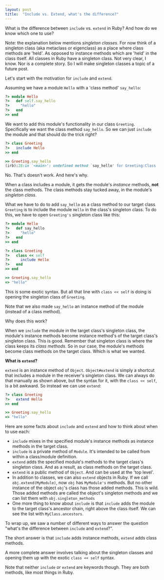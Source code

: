 ```yaml
---
layout: post
title:  "Include vs. Extend, what's the difference?"
---
```


What is the difference between `include` vs. `extend` in Ruby? And how do we know which one to use?

Note: the explanation below mentions *singleton classes*. For now think of a singleton class (aka metaclass or eigenclass) as a place where class methods are 'held'. As opposed to instance methods which are 'held' in the class itself. All classes in Ruby have a singleton class. Not very clear, I know. Nor is a complete story. So I will make singleton classes a topic of a future post.

Let's start with the motivation for `include` and `extend`.

Assuming we have a module `Hello` with a 'class method' `say_hello`:

```ruby
?> module Hello
?>   def self.say_hello
?>     "hello"
?>   end
>> end
```

We want to add this module's functionality in our class `Greeting`. Specifically we want the class method `say_hello`. So we can just `include` the module and that should do the trick right?

```ruby
?> class Greeting
?>   include Hello
>> end

>> Greeting.say_hello
(irb):28:in `<main>': undefined method `say_hello' for Greeting:Class (NoMethodError)
```

No. That's doesn't work. And here's why.

When a class includes a module, it gets the module's *instance* methods, **not** the class methods. The class methods stay tucked away, in the module's *singleton class*.

What we have to do to add `say_hello` as a class method to our target class `Greeting` is to include the module `Hello` in the class's singleton class. To do this, we have to open `Greeting's` singleton class like this:

```ruby
?> module Hello
?>   def say_hello
?>     "hello"
?>   end
>> end

?> class Greeting
?>   class << self
?>     include Hello
?>   end
>> end

>> Greeting.say_hello
=> "hello"
```

This is some exotic syntax. But all that line with `class << self` is doing is opening the singleton class of `Greeting`.

Note that we also made `say_hello` an instance method of the module (instead of a class method).

Why does this work?

When we `include` the module in the target class's singleton class, the module's instance methods become instance method's of the target class's singleton class. This is good. Remember that singleton class is where the class keeps its *class methods*. So in our case, the module's methods become class methods on the target class. Which is what we wanted.

**What is `extend`?**

`extend` is an instance method of `Object`. `Object#extend` is simply a shortcut that includes a module in the receiver's singleton class. We can always do that manually as shown above, but the syntax for it, with the `class << self`, is a bit awkward. So instead we can use `extend`:

```ruby
?> class Greeting
?>   extend Hello
>> end

>> Greeting.say_hello
=> "hello"
```

Here are some facts about `include` and `extend` and how to think about when to use each:

- `include` mixes in the specified module's instance methods as instance methods in the target class.
- `include` is a private method of `Module`. It's intended to be called from within a class/module definition.
- `extend` adds the specified module's methods to the target class's singleton class. And as a result, as class methods on the target class.
- `extend` is a public method of `Object`. And can be used at the 'top level'.
- In addition to classes, we can also `extend` objects in Ruby. If we call `obj.extend(MyModule)`, now `obj` has `MyModule's` methods. But no other instance of the object `obj`'s class has those added methods. This is wild. Those added methods are called the object's singleton methods and we can list them with `obj.singleton_methods`
- One more thing to know about `include` is that `include` adds the module to the target class's ancestor chain, right above the class itself. We can see the list with `MyClass.ancestors`.

To wrap up, we saw a number of different ways to answer the question "what's the difference between `include` and `extend`?". 

The short answer is that `include` adds instance methods, `extend` adds class methods.

A more complete answer involves talking about the singleton classes and opening them up with the exotic `class << self` syntax. 

Note that neither `include` or `extend` are keywords though. They are both methods, like most things in Ruby.
